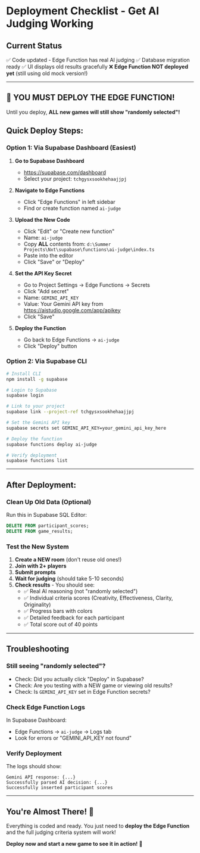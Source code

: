 # Deployment Checklist - Get AI Judging Working

## Current Status
✅ Code updated - Edge Function has real AI judging
✅ Database migration ready
✅ UI displays old results gracefully
❌ **Edge Function NOT deployed yet** (still using old mock version!)

---

## 🚨 YOU MUST DEPLOY THE EDGE FUNCTION!

Until you deploy, **ALL new games will still show "randomly selected"!**

## Quick Deploy Steps:

### Option 1: Via Supabase Dashboard (Easiest)

1. **Go to Supabase Dashboard**
   - https://supabase.com/dashboard
   - Select your project: `tchgysxsookhehaajjpj`

2. **Navigate to Edge Functions**
   - Click "Edge Functions" in left sidebar
   - Find or create function named `ai-judge`

3. **Upload the New Code**
   - Click "Edit" or "Create new function"
   - Name: `ai-judge`
   - Copy **ALL** contents from: `d:\Summer Projects\Nxt\supabase\functions\ai-judge\index.ts`
   - Paste into the editor
   - Click "Save" or "Deploy"

4. **Set the API Key Secret**
   - Go to Project Settings → Edge Functions → Secrets
   - Click "Add secret"
   - Name: `GEMINI_API_KEY`
   - Value: Your Gemini API key from https://aistudio.google.com/app/apikey
   - Click "Save"

5. **Deploy the Function**
   - Go back to Edge Functions → `ai-judge`
   - Click "Deploy" button

### Option 2: Via Supabase CLI

```bash
# Install CLI
npm install -g supabase

# Login to Supabase
supabase login

# Link to your project
supabase link --project-ref tchgysxsookhehaajjpj

# Set the Gemini API key
supabase secrets set GEMINI_API_KEY=your_gemini_api_key_here

# Deploy the function
supabase functions deploy ai-judge

# Verify deployment
supabase functions list
```

---

## After Deployment:

### Clean Up Old Data (Optional)
Run this in Supabase SQL Editor:
```sql
DELETE FROM participant_scores;
DELETE FROM game_results;
```

### Test the New System

1. **Create a NEW room** (don't reuse old ones!)
2. **Join with 2+ players**
3. **Submit prompts**
4. **Wait for judging** (should take 5-10 seconds)
5. **Check results** - You should see:
   - ✅ Real AI reasoning (not "randomly selected")
   - ✅ Individual criteria scores (Creativity, Effectiveness, Clarity, Originality)
   - ✅ Progress bars with colors
   - ✅ Detailed feedback for each participant
   - ✅ Total score out of 40 points

---

## Troubleshooting

### Still seeing "randomly selected"?
- Check: Did you actually click "Deploy" in Supabase?
- Check: Are you testing with a NEW game or viewing old results?
- Check: Is `GEMINI_API_KEY` set in Edge Function secrets?

### Check Edge Function Logs
In Supabase Dashboard:
- Edge Functions → `ai-judge` → Logs tab
- Look for errors or "GEMINI_API_KEY not found"

### Verify Deployment
The logs should show:
```
Gemini API response: {...}
Successfully parsed AI decision: {...}
Successfully inserted participant scores
```

---

## You're Almost There! 🎉

Everything is coded and ready. You just need to **deploy the Edge Function** and the full judging criteria system will work!

**Deploy now and start a new game to see it in action!** 🚀
